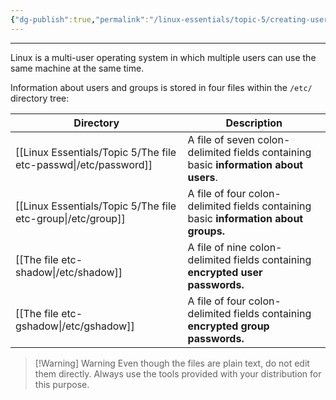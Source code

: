 ```yaml
---
{"dg-publish":true,"permalink":"/linux-essentials/topic-5/creating-users-and-groups/","noteIcon":"1"}
---
```


---
Linux is a multi-user operating system in which multiple users can use the same machine at the same time.

Information about users and groups is stored in four files within the `/etc/`  directory tree:

| Directory                              | Description                                                                          |
| -------------------------------------- | ------------------------------------------------------------------------------------ |
| [[Linux Essentials/Topic 5/The file etc-passwd\|/etc/password]] | A file of seven colon-delimited fields containing basic **information about users**. |
| [[Linux Essentials/Topic 5/The file etc-group\|/etc/group]]     | A file of four colon-delimited fields containing basic **information about groups.** |
| [[The file etc-shadow\|/etc/shadow]]   | A file of nine colon-delimited fields containing **encrypted user passwords.**       |
| [[The file etc-gshadow\|/etc/gshadow]] | A file of four colon-delimited fields containing **encrypted group passwords.**      |


> [!Warning] Warning
> Even though the files are plain text, do not edit them directly. Always use the tools provided with your distribution for this purpose.

